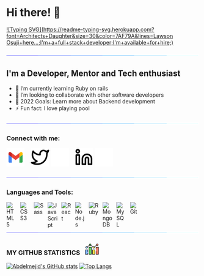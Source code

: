 # Hi there! 👋 

[![Typing SVG](https://readme-typing-svg.herokuapp.com?font=Architects+Daughter&size=30&color=7AF79A&lines=Lawson Osuji+here...;I'm+a+full+stack+developer;I'm+available+for+hire;)](https://git.io/typing-svg)

![line](./img/line.gif)

## I'm a Developer, Mentor and Tech enthusiast

- 🌱 I’m currently learning Ruby on rails
- 👯 I’m looking to collaborate with other software developers
- 🥅 2022 Goals: Learn more about Backend development
- ⚡ Fun fact: I love playing pool

![line](./img/line.gif)

### Connect with me:
[![abdelmejid89@gmail.com.com](./img/gmail.svg)](mailto:abdelmejid89@gmail.com)
&nbsp;&nbsp;
[![website](./img/twitter-light.svg)](https://twitter.com/amejidoumer#gh-light-mode-only)
[![website](./img/twitter-dark.svg)](https://twitter.com/amejidoumer#gh-dark-mode-only)
&nbsp;&nbsp;
[![website](./img/linkedin-light.svg)](https://linkedin.com/in/amejid#gh-light-mode-only)
[![website](./img/linkedin-dark.svg)](https://linkedin.com/in/amejid#gh-dark-mode-only)
&nbsp;&nbsp;

![line](./img/line.gif)

### Languages and Tools:

[<img align="left" alt="HTML5" width="26px" src="https://cdn.jsdelivr.net/gh/devicons/devicon/icons/html5/html5-original.svg" style="padding-right:10px;" />](https://www.w3schools.com/html/)
[<img align="left" alt="CSS3" width="26px" src="https://cdn.jsdelivr.net/gh/devicons/devicon/icons/css3/css3-original.svg" style="padding-right:10px;" />](https://www.w3schools.com/css/)
[<img align="left" alt="Sass" width="26px" src="https://cdn.jsdelivr.net/gh/devicons/devicon/icons/sass/sass-original.svg" style="padding-right:10px;" />](https://sass-lang.com/)
[<img align="left" alt="JavaScript" width="26px" src="https://cdn.jsdelivr.net/gh/devicons/devicon/icons/javascript/javascript-original.svg" style="padding-right:10px;" />](https://www.javascript.com/)
[<img align="left" alt="React" width="26px" src="https://cdn.jsdelivr.net/gh/devicons/devicon/icons/react/react-original.svg" style="padding-right:10px;" />](https://reactjs.org/)
[<img align="left" alt="Node.js" width="26px" src="https://cdn.jsdelivr.net/gh/devicons/devicon/icons/nodejs/nodejs-original.svg" style="padding-right:10px;" />](https://nodejs.org/)
[<img align="left" alt="Ruby" width="26px" src="https://cdn.jsdelivr.net/gh/devicons/devicon/icons/ruby/ruby-original.svg" style="padding-right:10px;" />](https://www.ruby-lang.org/en/)
[<img align="left" alt="MongoDB" width="26px" src="https://cdn.jsdelivr.net/gh/devicons/devicon/icons/mongodb/mongodb-original.svg" style="padding-right:10px;" />](https://www.mongodb.com/)
[<img align="left" alt="MySQL" width="26px" src="https://cdn.jsdelivr.net/gh/devicons/devicon/icons/mysql/mysql-original.svg" style="padding-right:10px;" />](https://mysql.com)
[<img align="left" alt="Git" width="26px" src="https://cdn.jsdelivr.net/gh/devicons/devicon/icons/git/git-original.svg" style="padding-right:10px;" />](https://git.com)



<br />
<br />

![line](./img/line.gif)

### MY GITHUB STATISTICS &nbsp; <img src="./img/statistics.png" height="30" align="justify"/>

[![Abdelmejid's GitHub stats](https://github-readme-stats.vercel.app/api?username=amejid&count_private=true&hide_title=true&show_icons=true&hide_border=true&theme=nightowl&bg_color=161B22)](https://github.com/anuraghazra/github-readme-stats)
[![Top Langs](https://github-readme-stats.vercel.app/api/top-langs/?username=amejid&card_width=250&langs_count=6&hide_border=true&layout=compact&theme=nightowl&bg_color=161B22)](https://github.com/anuraghazra/github-readme-stats)


[twitter]: https://twitter.com/amejidoumer
[instagram]: https://instagram.com/amejid
[linkedin]: https://linkedin.com/in/amejid
